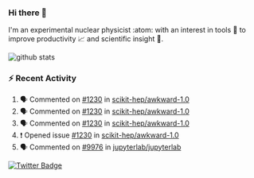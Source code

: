 ### Hi there 👋 

I'm an experimental nuclear physicist :atom: with an interest in tools :wrench: to improve productivity :chart_with_upwards_trend: and scientific insight :telescope:.

![github stats](https://github-readme-stats.vercel.app/api?username=agoose77&show_icons=true&hide_rank=true&hide_title=true&bg_color=30,e76445,904e95&text_color=efe3ec&icon_color=efe3ec)
<!--
**agoose77/agoose77** is a ✨ _special_ ✨ repository because its `README.md` (this file) appears on your GitHub profile.

Here are some ideas to get you started:

- 🔭 I’m currently working on ...
- 🌱 I’m currently learning ...
- 👯 I’m looking to collaborate on ...
- 🤔 I’m looking for help with ...
- 💬 Ask me about ...
- 📫 How to reach me: ...
- 😄 Pronouns: ...
- ⚡ Fun fact: ...
-->

### :zap: Recent Activity
<!--START_SECTION:activity-->
1. 🗣 Commented on [#1230](https://github.com/scikit-hep/awkward-1.0/issues/1230) in [scikit-hep/awkward-1.0](https://github.com/scikit-hep/awkward-1.0)
2. 🗣 Commented on [#1230](https://github.com/scikit-hep/awkward-1.0/issues/1230) in [scikit-hep/awkward-1.0](https://github.com/scikit-hep/awkward-1.0)
3. 🗣 Commented on [#1230](https://github.com/scikit-hep/awkward-1.0/issues/1230) in [scikit-hep/awkward-1.0](https://github.com/scikit-hep/awkward-1.0)
4. ❗️ Opened issue [#1230](https://github.com/scikit-hep/awkward-1.0/issues/1230) in [scikit-hep/awkward-1.0](https://github.com/scikit-hep/awkward-1.0)
5. 🗣 Commented on [#9976](https://github.com/jupyterlab/jupyterlab/issues/9976) in [jupyterlab/jupyterlab](https://github.com/jupyterlab/jupyterlab)
<!--END_SECTION:activity-->


[![Twitter Badge](https://img.shields.io/twitter/follow/agoose77?style=flat-square&logo=Twitter&logoColor=white&color=cornflowerblue)](https://twitter.com/agoose77)
